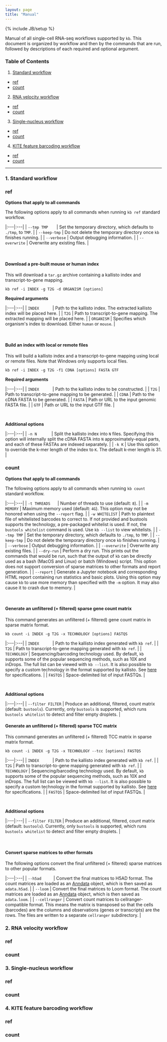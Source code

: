 ```yaml
---
layout: page
title: "Manual"
---
```


{% include JB/setup %}

Manual of all single-cell RNA-seq workflows supported by `kb`. This document is organized by workflow and then by the commands that are run, followed by descriptions of each required and optional argument.

### Table of Contents

1. [Standard workflow](#standard)
  * [ref](#standard-ref)
  * [count]()
2. [RNA velocity workflow](#velocity)
  * [ref]()
  * [count]()
3. [Single-nucleus workflow](#nucleus)
  * [ref]()
  * [count]()
4. [KITE feature barcoding workflow](#kite)
  * [ref]()
  * [count]()

-------------------------------------------

### 1. Standard workflow<a name='standard'></a>
### ref<a name='standard-ref'></a>
**Options that apply to all commands**

The following options apply to all commands when running `kb ref` standard workflow.

|:---|:---|
| `--tmp TMP`&nbsp;&nbsp;&nbsp;&nbsp;&nbsp;&nbsp; | Set the temporary directory, which defaults to `./tmp`, to `TMP`. |
| `--keep-tmp` | Do not delete the temporary directory once `kb` finishes running. |
| `--verbose` | Output debugging information. |
| `--overwrite` | Overwrite any existing files. |

&nbsp;

#### Download a pre-built mouse or human index
This will download a `tar.gz` archive containing a kallisto index and transcript-to-gene mapping.
```
kb ref -i INDEX -g T2G -d ORGANISM [options]
```
**Required arguments**

|:---|:---|
| `INDEX`&nbsp;&nbsp;&nbsp;&nbsp;&nbsp;&nbsp;&nbsp;&nbsp;&nbsp;&nbsp; | Path to the kallisto index. The extracted kallisto index will be placed here. |
| `T2G` | Path to transcript-to-gene mapping. The extracted mapping will be placed here. |
| `ORGANISM` | Specifies which organism's index to download. Either `human` or `mouse`. |

&nbsp;

#### Build an index with local or remote files
This will build a kallisto index and a transcript-to-gene mapping using local or remote files. Note that Windows only supports local files.
```
kb ref -i INDEX -g T2G -f1 CDNA [options] FASTA GTF
```
**Required arguments**

|:---|:---|
| `INDEX`&nbsp;&nbsp;&nbsp;&nbsp;&nbsp;&nbsp;&nbsp;&nbsp;&nbsp;&nbsp; | Path to the kallisto index to be constructed. |
| `T2G` | Path to transcript-to-gene mapping to be generated. |
| `CDNA` | Path to the cDNA FASTA to be generated. |
| `FASTA` | Path or URL to the input genomic FASTA file. |
| `GTF` | Path or URL to the input GTF file. |

&nbsp;

**Additional options**

|:---|:---|
| `-n N`&nbsp;&nbsp;&nbsp;&nbsp;&nbsp;&nbsp;&nbsp;&nbsp;&nbsp;&nbsp;&nbsp; | Split the kallisto index into `N` files. Specifying this option will internally split the cDNA FASTA into `N` approximately-equal parts, and each of these FASTAs are indexed separately. |
| `-k K` | Use this option to override the k-mer length of the index to `K`. The default k-mer length is 31. |

### count<a name='standard-count'></a>
**Options that apply to all commands**

The following options apply to all commands when running `kb count` standard workflow.

|:---|:---|
| `-t THREADS`&nbsp;&nbsp;&nbsp;&nbsp;&nbsp; | Number of threads to use (default: `8`). |
| `-m MEMORY` | Maximum memory used (default: `4G`). This option may not be honored when using the `--report` flag. |
| `-w WHITELIST` | Path to plaintext file of whitelisted barcodes to correct to. If not provided and bustools supports the technology, a pre-packaged whitelist is used. If not, the `bustools whitelist` command is used. Use `kb --list` to view whitelists. |
| `--tmp TMP` | Set the temporary directory, which defaults to `./tmp`, to `TMP`. |
| `--keep-tmp` | Do not delete the temporary directory once `kb` finishes running. |
| `--verbose` | Output debugging information. |
| `--overwrite` | Overwrite any existing files. |
| `--dry-run` | Perform a dry run. This prints out the commands that would be run, such that the output of `kb` can be directly used as a bash (MacOS and Linux) or batch (Windows) script. This option does not support conversion of sparse matrices to other formats and report generation. |
| `--report` | Generate a Jupyter notebook and corresponding HTML report containing run statistics and basic plots. Using this option may cause `kb` to use more memory than specified with the `-m` option. It may also cause it to crash due to memory. |

&nbsp;

#### Generate an unfiltered (+ filtered) sparse gene count matrix
This command generates an unfiltered (+ filtered) gene count matrix in sparse matrix format.
```
kb count -i INDEX -g T2G -x TECHNOLOGY [options] FASTQS
```

|:---|:---|
| `INDEX`&nbsp;&nbsp;&nbsp;&nbsp;&nbsp;&nbsp;&nbsp;&nbsp;&nbsp;&nbsp; | Path to the kallisto index generated with `kb ref`. |
| `T2G` | Path to transcript-to-gene mapping generated with `kb ref`. |
| `TECHNOLOGY` | Sequencing/barcoding technology used. By default, `kb` supports some of the popular sequencing methods, such as 10X and inDrops. The full list can be viewed with `kb --list`. It is also possible to specify a custom technology in the format supported by kallisto. See [here](https://pachterlab.github.io/kallisto/manual#bus) for specifications. |
| `FASTQS` | Space-delimited list of input FASTQs. |

&nbsp;

**Additional options**

|:---|:---|
| `--filter FILTER` | Produce an additional, filtered, count matrix (default: `bustools`). Currently, only `bustools` is supported, which runs `bustools whitelist` to detect and filter empty droplets. |


#### Generate an unfiltered (+ filtered) sparse TCC matrix
This command generates an unfiltered (+ filtered) TCC matrix in sparse matrix format.
```
kb count -i INDEX -g T2G -x TECHNOLOGY --tcc [options] FASTQS
```

|:---|:---|
| `INDEX`&nbsp;&nbsp;&nbsp;&nbsp;&nbsp;&nbsp;&nbsp;&nbsp;&nbsp;&nbsp; | Path to the kallisto index generated with `kb ref`. |
| `T2G` | Path to transcript-to-gene mapping generated with `kb ref`. |
| `TECHNOLOGY` | Sequencing/barcoding technology used. By default, `kb` supports some of the popular sequencing methods, such as 10X and inDrops. The full list can be viewed with `kb --list`. It is also possible to specify a custom technology in the format supported by kallisto. See [here](https://pachterlab.github.io/kallisto/manual#bus) for specifications. |
| `FASTQS` | Space-delimited list of input FASTQs. |

&nbsp;

**Additional options**

|:---|:---|
| `--filter FILTER` | Produce an additional, filtered, count matrix (default: `bustools`). Currently, only `bustools` is supported, which runs `bustools whitelist` to detect and filter empty droplets. |

&nbsp;
<!-- #### Generate an unfiltered (+ filtered) sparse isoform count matrix -->

#### Convert sparse matrices to other formats
The following options convert the final unfiltered (+ filtered) sparse matrices to other popular formats.

|:---|:---|
| `--h5ad`&nbsp;&nbsp;&nbsp;&nbsp;&nbsp;&nbsp;&nbsp;&nbsp;&nbsp; | Convert the final matrices to H5AD format. The count matrices are loaded as an [Anndata](https://icb-anndata.readthedocs-hosted.com/en/stable/anndata.AnnData.html) object, which is then saved as `adata.h5ad`. |
| `--loom` | Convert the final matrices to Loom format. The count matrices are loaded as an [Anndata](https://icb-anndata.readthedocs-hosted.com/en/stable/anndata.AnnData.html) object, which is then saved as `adata.loom`. |
| `--cellranger` | Convert count matrices to cellranger-compatible format. This means the matrix is transposed so that the cells (barcodes) are the columns and observations (genes or transcripts) are the rows. The files are written to a separate `cellranger` subdirectory. |


### 2. RNA velocity workflow<a name='velocity'></a>
### ref

### count

### 3. Single-nucleus workflow<a name='nucleus'></a>
### ref

### count

### 4. KITE feature barcoding workflow<a name='kite'></a>
### ref

### count

